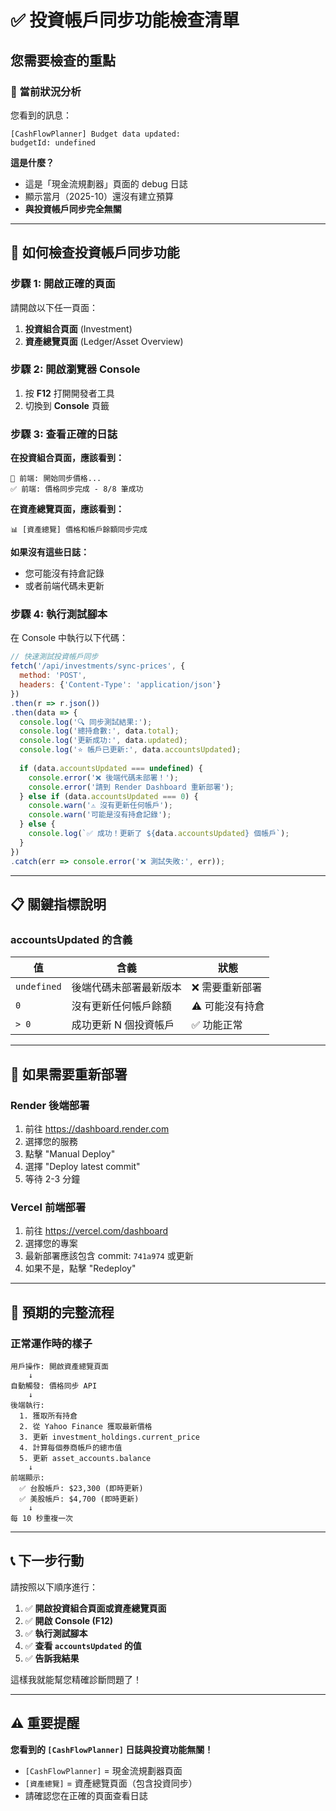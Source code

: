 # ✅ 投資帳戶同步功能檢查清單

## 您需要檢查的重點

### 📍 當前狀況分析

您看到的訊息：
```
[CashFlowPlanner] Budget data updated:
budgetId: undefined
```

**這是什麼？**
- 這是「現金流規劃器」頁面的 debug 日誌
- 顯示當月（2025-10）還沒有建立預算
- **與投資帳戶同步完全無關**

---

## 🎯 如何檢查投資帳戶同步功能

### 步驟 1: 開啟正確的頁面

請開啟以下任一頁面：
1. **投資組合頁面** (Investment)
2. **資產總覽頁面** (Ledger/Asset Overview)

### 步驟 2: 開啟瀏覽器 Console

1. 按 **F12** 打開開發者工具
2. 切換到 **Console** 頁籤

### 步驟 3: 查看正確的日誌

**在投資組合頁面，應該看到：**
```
🔄 前端: 開始同步價格...
✅ 前端: 價格同步完成 - 8/8 筆成功
```

**在資產總覽頁面，應該看到：**
```
📊 [資產總覽] 價格和帳戶餘額同步完成
```

**如果沒有這些日誌：**
- 您可能沒有持倉記錄
- 或者前端代碼未更新

### 步驟 4: 執行測試腳本

在 Console 中執行以下代碼：

```javascript
// 快速測試投資帳戶同步
fetch('/api/investments/sync-prices', {
  method: 'POST',
  headers: {'Content-Type': 'application/json'}
})
.then(r => r.json())
.then(data => {
  console.log('🔍 同步測試結果:');
  console.log('總持倉數:', data.total);
  console.log('更新成功:', data.updated);
  console.log('⭐ 帳戶已更新:', data.accountsUpdated);
  
  if (data.accountsUpdated === undefined) {
    console.error('❌ 後端代碼未部署！');
    console.error('請到 Render Dashboard 重新部署');
  } else if (data.accountsUpdated === 0) {
    console.warn('⚠️ 沒有更新任何帳戶');
    console.warn('可能是沒有持倉記錄');
  } else {
    console.log(`✅ 成功！更新了 ${data.accountsUpdated} 個帳戶`);
  }
})
.catch(err => console.error('❌ 測試失敗:', err));
```

---

## 📋 關鍵指標說明

### accountsUpdated 的含義

| 值 | 含義 | 狀態 |
|---|---|---|
| `undefined` | 後端代碼未部署最新版本 | ❌ 需要重新部署 |
| `0` | 沒有更新任何帳戶餘額 | ⚠️ 可能沒有持倉 |
| `> 0` | 成功更新 N 個投資帳戶 | ✅ 功能正常 |

---

## 🔄 如果需要重新部署

### Render 後端部署

1. 前往 https://dashboard.render.com
2. 選擇您的服務
3. 點擊 "Manual Deploy"
4. 選擇 "Deploy latest commit"
5. 等待 2-3 分鐘

### Vercel 前端部署

1. 前往 https://vercel.com/dashboard
2. 選擇您的專案
3. 最新部署應該包含 commit: `741a974` 或更新
4. 如果不是，點擊 "Redeploy"

---

## 🎯 預期的完整流程

### 正常運作時的樣子

```
用戶操作: 開啟資產總覽頁面
    ↓
自動觸發: 價格同步 API
    ↓
後端執行:
  1. 獲取所有持倉
  2. 從 Yahoo Finance 獲取最新價格
  3. 更新 investment_holdings.current_price
  4. 計算每個券商帳戶的總市值
  5. 更新 asset_accounts.balance
    ↓
前端顯示:
  ✅ 台股帳戶: $23,300 (即時更新)
  ✅ 美股帳戶: $4,700 (即時更新)
    ↓
每 10 秒重複一次
```

---

## 📞 下一步行動

請按照以下順序進行：

1. ✅ **開啟投資組合頁面或資產總覽頁面**
2. ✅ **開啟 Console (F12)**
3. ✅ **執行測試腳本**
4. ✅ **查看 `accountsUpdated` 的值**
5. ✅ **告訴我結果**

這樣我就能幫您精確診斷問題了！

---

## ⚠️ 重要提醒

**您看到的 `[CashFlowPlanner]` 日誌與投資功能無關！**

- `[CashFlowPlanner]` = 現金流規劃器頁面
- `[資產總覽]` = 資產總覽頁面（包含投資同步）
- 請確認您在正確的頁面查看日誌
